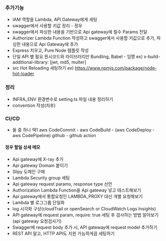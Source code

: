 ### 추가기능

-   IAM 역할을 Lambda, API Gateway에게 세팅
-   swagger에서 사용할 키값 정리 - 정우
-   swagger에서 파싱한 내용을 기반으로 Api gateway에 필수 Params 전달
-   Authorizer Lambda Function 작성하고 swagger에서 사용할 키값으로 추가, 파싱한 내용으로 Api Gateway에 추가
-   Express 치우고, Pure Node 템플릿 작성
-   단일 API 별 필요 원시코드와 라이브러리만 Bundling, Babel - 임쨩
    ex) x-build-additional-library: [jwt, md5, multer]
-   src Hot Reloading 세팅하기
    ex) https://www.npmjs.com/package/node-hot-loader

### 정리

-   INFRA_ENV 환경변수로 setting.ts 파일 내용 정리하기
-   convention 작성(차후)

### CI/CD

-   둘 중 하나 택1
    aws CodeCommit - aws CodeBuild - (aws CodeDeploy - aws CodePipeline)
    github - github action

#### 정우 할일 상세 메모

-   Api gateway에 X-ray 추가
-   Api gateway Domain 붙이기
-   Slipy 도메인 구매
-   Lambda Security group 세팅
-   Api gateway request params, response type 선언
-   Authorization Lambda Function을 Api gateway 넣고 테스트해보기
-   Api gateway에서 통합요청인 LAMBDA_PROXY 대신 개별 요청해보기
-   Lambda 별 로그그룹 단일화
-   log 시각화 구상(cloudTrail or openSearch or CloudWatch Logs Insights)
-   API gateway에 request param, require: true 세팅 후 검사하는 방법 알아보기(api gateway 요청검사기)
-   Swagger에 request body 추가 시, API gateway에 request model 추가하기
-   REST API 말고, HTTP API도 지원 가능하게끔 세팅하기
